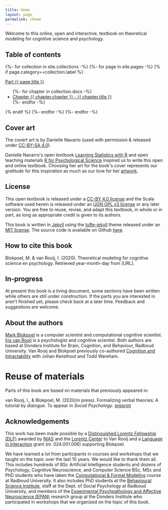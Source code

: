 ```yaml
---
title: Home
layout: page
permalink: /home
---
```


Welcome to this online, open and interactive, textbook on theoretical modeling for cognitive science and psychology.

## Table of contents

{%- for collection in site.collections -%}
{%- for page in site.pages  -%}
{% if page.category==collection.label %}
<p><a href="{{ site.baseurl }}{{ page.url }}">Part {{ page.title }}</a></p>
<ul>
{%- for chapter in collection.docs -%}
<li><a href="{{ site.baseurl }}{{ chapter.url }}">Chapter {{ chapter.chapter }} - {{ chapter.title }}</a></li>
{%- endfor -%}
</ul>
{% endif %}
{%- endfor -%}
{%- endfor -%}

## Cover art
The covert art is by Danielle Navarro (used with permission & released under [CC-BY-SA 4.0](https://creativecommons.org/licenses/by-sa/4.0/)).

Danielle Navarro's open textbook [Learning Statistics with R](https://learningstatisticswithr.com) and open teaching materials [R for Psychological Science](http://psyr.djnavarro.net) inspired us to write this open and online textbook. Choosing her art for the book's cover represents our gratitude for this inspiration as much as our love for her [artwork](https://art.djnavarro.net).

## License
This open textbook is released under a [CC-BY 4.0 license](https://creativecommons.org/licenses/by/4.0/) and the Scala software used herein is released under an [UGN GPL v3 license]() or any later version. You are free to reuse, revise, and adapt this textbook, in whole or in part, as long as appropriate credit is given to its authors.

This book is written in [Jekyll](https://jekyllrb.com) using the [tufte-jekyll](https://github.com/clayh53/tufte-jekyll) theme released under an [MIT license](https://github.com/fongandrew/hydeout/blob/master/LICENSE.md). The source code is available on Github [here](https://github.com/computationalcognitivescience/lovelace).

## How to cite this book
Blokpoel, M. & van Rooij, I. (2020). Theoretical modeling for cognitive science en psychology. Retrieved year-month-day from [URL].

## In-progress
At present this book is a living document, some sections have been written while others are still under construction. If the parts you are interested in aren't finished yet, please check back at a later time. Feedback and suggestions are welcome.

## About the authors
[Mark Blokpoel](http://www.markblokpoel.com) is a computer scientist and computational cognitive scientist. [Iris van Rooij](irisvanrooijcogsci.com) is a psychologist and cognitive scientist. Both authors are based at Donders Institute for Brain, Cognition, and Behaviour, Radboud University. Van Rooij and Blokpoel previously co-authored [Cognition and Intractability](https://cognitionandintractability.com) with Johan Kwisthout and Todd Wareham.

# Reuse of materials

Parts of this book are based on materials that previously appeared in:

van Rooij, I., & Blokpoel, M. (2020/in press). Formalizing verbal theories: A tutorial by dialogue. To appear in *Social Psychology*. [preprint](https://psyarxiv.com/r2zqy)


## Acknowledgements
This work has been made possible by a [Distinguished Lorentz Fellowship (DLF)](http://metatheorist.com/Distinguished-Lorentz-Fellowship/) awarded by [NIAS](https://nias.knaw.nl) and the [Lorentz Center](https://www.lorentzcenter.nl) to Van Rooij and a [Language in Interaction](https://www.languageininteraction.nl) grant (nr. 024.001.006) supporting Blokpoel.

We have learned a lot from participants in courses and workshops that we taught on the topic over the last 10 years. We would like to thank them all. This includes hundreds of BSc Artificial Intelligence students and dozens of Psychology, Cognitive Neuroscience, and Computer Science BSc, MSc and PhD students who have taken the [Computational & Formal Modeling](https://www.ru.nl/courseguides/socsci/courses-osiris/ai/sow-bki211-computational-and-formal-modeling/) course at Radboud University. It also includes PhD students at the [Behavioural Science Institute](https://www.ru.nl/bsi/), staff at the Dept. of Social Psychology at Radboud University, and members of the [Experimental Psychpathology and Affective Neuroscience (EPAN)](https://www.epanlab.nl) research group at the Donders Institute who participated in workshops that we organized on the topic of this book.
